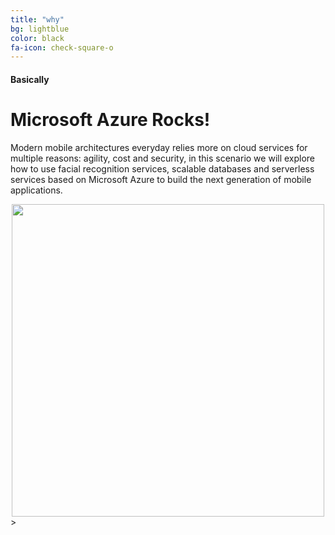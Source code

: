 ```yaml
---
title: "why"
bg: lightblue
color: black
fa-icon: check-square-o
---
```


#### Basically

# Microsoft Azure Rocks!

Modern mobile architectures everyday relies more on cloud services for multiple reasons: agility, cost and security, in this scenario we will explore how to use facial recognition services, scalable databases and serverless services based on Microsoft Azure to build the next generation of mobile applications.

<div style="text-align:center">
  <img src="http://rcervantes.me/azure-cognitive-hack-website/img/architecture.png" width="500" />
</div>>
